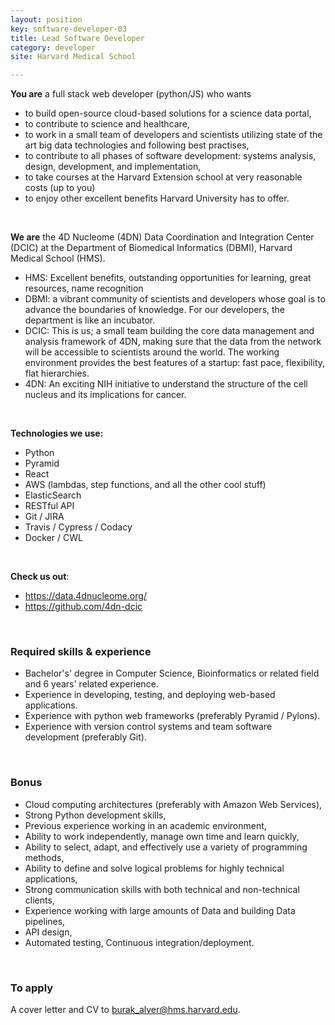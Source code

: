 ```yaml
---
layout: position
key: software-developer-03
title: Lead Software Developer
category: developer
site: Harvard Medical School

---
```


**You are** a full stack web developer (python/JS) who wants
- to build open-source cloud-based solutions for a science data portal,
- to contribute to science and healthcare,
- to work in a small team of developers and scientists utilizing state of the art big data technologies and following best practises, 
- to contribute to all phases of software development: systems analysis, design, development, and implementation,
- to take courses at the Harvard Extension school at very reasonable costs (up to you)
- to enjoy other excellent benefits Harvard University has to offer.

<br class="no-print" />

**We are** the 4D Nucleome (4DN) Data Coordination and Integration Center (DCIC) at the Department of Biomedical Informatics (DBMI), Harvard Medical School (HMS).

- HMS: Excellent benefits, outstanding opportunities for learning, great resources, name recognition
- DBMI: a vibrant community of scientists and developers whose goal is to advance the boundaries of knowledge. For our developers, the department is like an incubator.
- DCIC: This is us; a small team building the core data management and analysis framework of 4DN, making sure that the data from the network will be accessible to scientists around the world. The working environment provides the best features of a startup: fast pace, flexibility, flat hierarchies.
- 4DN: An exciting NIH initiative to understand the structure of the cell nucleus and its implications for cancer.

<br class="no-print" />

**Technologies we use:**

- Python
- Pyramid
- React
- AWS (lambdas, step functions, and all the other cool stuff)
- ElasticSearch
- RESTful API
- Git / JIRA
- Travis / Cypress / Codacy
- Docker / CWL

<br class="no-print" />

**Check us out**:

- <https://data.4dnucleome.org/>
- <https://github.com/4dn-dcic>

<br class="no-print" />

### Required skills & experience

- Bachelor's' degree in Computer Science, Bioinformatics or related field and 6 years' related experience.
- Experience in developing, testing, and deploying web-based applications.
- Experience with python web frameworks (preferably Pyramid / Pylons).
- Experience with version control systems and team software development (preferably Git).

<br class="no-print" />

### Bonus

- Cloud computing architectures (preferably with Amazon Web Services),
- Strong Python development skills,
- Previous experience working in an academic environment,
- Ability to work independently, manage own time and learn quickly,
- Ability to select, adapt, and effectively use a variety of programming methods,
- Ability to define and solve logical problems for highly technical applications,
- Strong communication skills with both technical and non-technical clients,
- Experience working with large amounts of Data and building Data pipelines,
- API design,
- Automated testing, Continuous integration/deployment.

<br class="no-print" />

### To apply
A cover letter and CV to [burak_alver@hms.harvard.edu](mailto:burak_alver@hms.harvard.edu).
